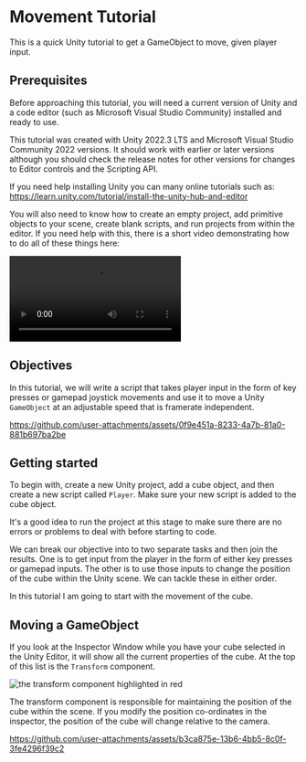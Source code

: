 # Movement Tutorial

This is a quick Unity tutorial to get a GameObject to move, given player input.

## Prerequisites

Before approaching this tutorial, you will need a current version of Unity and a code editor (such as Microsoft Visual Studio Community) installed and ready to use.

This tutorial was created with Unity 2022.3 LTS and Microsoft Visual Studio Community 2022 versions. It should work with earlier or later versions although you should check the release notes for other versions for changes to Editor controls and the Scripting API.

If you need help installing Unity you can many online tutorials such as:
https://learn.unity.com/tutorial/install-the-unity-hub-and-editor

You will also need to know how to create an empty project, add primitive objects to your scene, create blank scripts, and run projects from within the editor. If you need help with this, there is a short video demonstrating how to do all of these things here: 

<video src='https://www.youtube.com/watch?v=eQpWPfP1T6g'></video>


## Objectives

In this tutorial, we will write a script that takes player input in the form of key presses or gamepad joystick movements and use it to move a Unity `GameObject` at an adjustable speed that is framerate independent.

https://github.com/user-attachments/assets/0f9e451a-8233-4a7b-81a0-881b697ba2be

## Getting started

To begin with, create a new Unity project, add a cube object, and then create a new script called `Player`. Make sure your new script is added to the cube object.

It's a good idea to run the project at this stage to make sure there are no errors or problems to deal with before starting to code.

We can break our objective into to two separate tasks and then join the results. One is to get input from the player in the form of either key presses or gamepad inputs. The other is to use those inputs to change the position of the cube within the Unity scene. We can tackle these in either order.

In this tutorial I am going to start with the movement of the cube.

## Moving a GameObject

If you look at the Inspector Window while you have your cube selected in the Unity Editor, it will show all the current properties of the cube. At the top of this list is the `Transform` component.

![the transform component highlighted in red](https://github.com/user-attachments/assets/ffdfb178-94f7-4b82-a33d-1d5ec4aee6c4)

The transform component is responsible for maintaining the position of the cube within the scene. If you modify the position co-ordinates in the inspector, the position of the cube will change relative to the camera.

https://github.com/user-attachments/assets/b3ca875e-13b6-4bb5-8c0f-3fe4296f39c2

